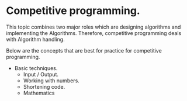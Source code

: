 # Competitive programming.
This topic combines two major roles which are designing algorithms and implementing the Algorithms. Therefore, competitive programming deals with Algorithm handling.

Below are the concepts that are best for practice for competitive programming.
- Basic techniques.
    - Input / Output.
    - Working with numbers.
    - Shortening code.
    - Mathematics